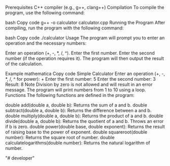 Prerequisites
C++ compiler (e.g., g++, clang++)
Compilation
To compile the program, use the following command:

bash
Copy code
g++ -o calculator calculator.cpp
Running the Program
After compiling, run the program with the following command:

bash
Copy code
./calculator
Usage
The program will prompt you to enter an operation and the necessary numbers:

Enter an operation (+, -, *, /, ^).
Enter the first number.
Enter the second number (if the operation requires it).
The program will then output the result of the calculation.

Example
mathematica
Copy code
Simple Calculator
Enter an operation (+, -, *, /, ^ for power): +
Enter the first number: 5
Enter the second number: 3
Result: 8
Note
Division by zero is not allowed and will result in an error message.
The program will print numbers from 1 to 10 using a loop.
Functions
The following functions are defined in the program:

double add(double a, double b): Returns the sum of a and b.
double subtract(double a, double b): Returns the difference between a and b.
double multiply(double a, double b): Returns the product of a and b.
double divide(double a, double b): Returns the quotient of a and b. Throws an error if b is zero.
double power(double base, double exponent): Returns the result of raising base to the power of exponent.
double squareroot(double number): Returns the square root of number.
double calculatelogarithms(double number): Returns the natural logarithm of number.

"# developer" 
